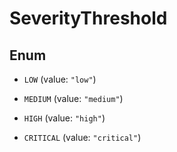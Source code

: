

# SeverityThreshold

## Enum


* `LOW` (value: `"low"`)

* `MEDIUM` (value: `"medium"`)

* `HIGH` (value: `"high"`)

* `CRITICAL` (value: `"critical"`)




